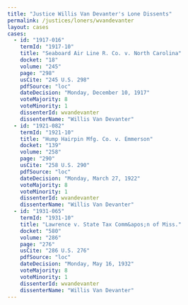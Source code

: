 ```yaml
---
title: "Justice Willis Van Devanter's Lone Dissents"
permalink: /justices/loners/wvandevanter
layout: cases
cases:
  - id: "1917-016"
    termId: "1917-10"
    title: "Seaboard Air Line R. Co. v. North Carolina"
    docket: "18"
    volume: "245"
    page: "298"
    usCite: "245 U.S. 298"
    pdfSource: "loc"
    dateDecision: "Monday, December 10, 1917"
    voteMajority: 8
    voteMinority: 1
    dissenterId: wvandevanter
    dissenterName: "Willis Van Devanter"
  - id: "1921-082"
    termId: "1921-10"
    title: "Hump Hairpin Mfg. Co. v. Emmerson"
    docket: "139"
    volume: "258"
    page: "290"
    usCite: "258 U.S. 290"
    pdfSource: "loc"
    dateDecision: "Monday, March 27, 1922"
    voteMajority: 8
    voteMinority: 1
    dissenterId: wvandevanter
    dissenterName: "Willis Van Devanter"
  - id: "1931-065"
    termId: "1931-10"
    title: "Lawrence v. State Tax Comm&apos;n of Miss."
    docket: "580"
    volume: "286"
    page: "276"
    usCite: "286 U.S. 276"
    pdfSource: "loc"
    dateDecision: "Monday, May 16, 1932"
    voteMajority: 8
    voteMinority: 1
    dissenterId: wvandevanter
    dissenterName: "Willis Van Devanter"
---
```

